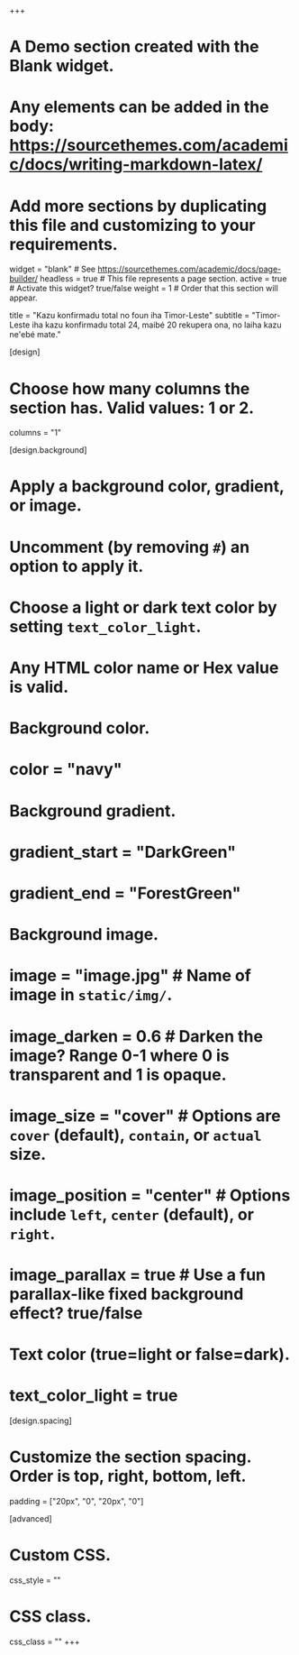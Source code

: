 +++
# A Demo section created with the Blank widget.
# Any elements can be added in the body: https://sourcethemes.com/academic/docs/writing-markdown-latex/
# Add more sections by duplicating this file and customizing to your requirements.

widget = "blank"  # See https://sourcethemes.com/academic/docs/page-builder/
headless = true  # This file represents a page section.
active = true  # Activate this widget? true/false
weight = 1  # Order that this section will appear.

title = "Kazu konfirmadu total no foun iha Timor-Leste"
subtitle = "Timor-Leste iha kazu konfirmadu total 24, maibé 20 rekupera ona, no laiha kazu ne'ebé mate."

[design]
  # Choose how many columns the section has. Valid values: 1 or 2.
  columns = "1"

[design.background]
  # Apply a background color, gradient, or image.
  #   Uncomment (by removing `#`) an option to apply it.
  #   Choose a light or dark text color by setting `text_color_light`.
  #   Any HTML color name or Hex value is valid.

  # Background color.
  # color = "navy"
  
  # Background gradient.
  # gradient_start = "DarkGreen"
  # gradient_end = "ForestGreen"
  
  # Background image.
  # image = "image.jpg"  # Name of image in `static/img/`.
  # image_darken = 0.6  # Darken the image? Range 0-1 where 0 is transparent and 1 is opaque.
  # image_size = "cover"  #  Options are `cover` (default), `contain`, or `actual` size.
  # image_position = "center"  # Options include `left`, `center` (default), or `right`.
  # image_parallax = true  # Use a fun parallax-like fixed background effect? true/false
  
  # Text color (true=light or false=dark).
  # text_color_light = true

[design.spacing]
  # Customize the section spacing. Order is top, right, bottom, left.
  padding = ["20px", "0", "20px", "0"]

[advanced]
 # Custom CSS. 
 css_style = ""
 
 # CSS class.
 css_class = ""
+++

<script type="text/javascript" src="https://www.gstatic.com/charts/loader.js"></script>
<script type="text/javascript">

  // Load the Visualization API and the corechart package.
  google.charts.load('current', {'packages':['corechart']});

  // Set a callback to run when the Google Visualization API is loaded.
  google.charts.setOnLoadCallback(drawChart);

  // Callback that creates and populates a data table,
  // instantiates the pie chart, passes in the data and
  // draws it.
  function drawChart() {
      var data = google.visualization.arrayToDataTable([
            ['Day', 'Kazu total', 'Kazu foun', 'Rekupera total'],
            ["Mar 21, 2020",1,1, 0],
            ["Mar 22, 2020",1,0, 0],
            ["Mar 23, 2020",1,0, 0],
            ["Mar 24, 2020",1,0, 0],
            ["Mar 25, 2020",1,0, 0],
            ["Mar 26, 2020",1,0, 0],
            ["Mar 27, 2020",1,0, 0],
            ["Mar 28, 2020",1,0, 0],
            ["Mar 29, 2020",1,0, 0],
            ["Mar 30, 2020",1,0, 0],
            ["Mar 31, 2020",1,0, 0],
            ["Apr 1, 2020",1,0, 0],
            ["Apr 2, 2020",1,0, 0],
            ["Apr 3, 2020",1,0, 0],
            ["Apr 4, 2020",1,0, 0],
            ["Apr 5, 2020",1,0, 0],
            ["Apr 6, 2020",1,0, 0],
            ["Apr 7, 2020",1,0, 0],
            ["Apr 8, 2020",1,0, 0],
            ["Apr 9, 2020",2,1, 1],
            ["Apr 10, 2020",2,0, 1],
            ["Apr 11, 2020",2,0, 1],
            ["Apr 12, 2020",2,0, 1],
            ["Apr 13, 2020",4,2, 1],
            ["Apr 14, 2020",6,2, 1],
            ["Apr 15, 2020",6,0, 1],
            ["Apr 16, 2020",18,12, 1],
            ["Apr 17, 2020",18,0, 1],
            ["Apr 18, 2020",18,0, 1],
            ["Apr 19, 2020",19,1, 1],
            ["Apr 20, 2020",22,3, 1],
            ["Apr 21, 2020",23,1, 1],
            ["Apr 22, 2020",23,0, 1],
            ["Apr 23, 2020",23,0, 1],
            ["Apr 24, 2020",24,1, 2],
            ["Apr 25, 2020",24,0, 6],
            ["Apr 26, 2020",24,0, 6],
            ["Apr 27, 2020",24,0, 6],
            ["Apr 28, 2020",24,0, 6],
            ["Apr 29, 2020",24,0, 6],
            ["Apr 30, 2020",24,0, 16],
            ["May 1, 2020",24,0, 16],
            ["May 2, 2020",24,0, 20],
            ["May 3, 2020",24,0, 20],
            ["May 4, 2020",24,0, 20],
      ]);

      var options = {
         title: '',
         curveType: 'none',
         legend: { position: 'bottom' },
         chartArea: {width: '95%', height: '80%', top: 5},
         hAxis: {showTextEvery: 10},
         annotations: { style: 'line' },
         focusTarget: 'category',
         height: 430,
         pointSize: 3,
         seriesType: 'bars',
         series: {0: {type: 'line', color: '#ff4242'}, 1: {color: '#ff4242'}, 2: {type: 'line', color: '#24a624'}}
      };

      var chart = new google.visualization.ComboChart(document.getElementById('cases-chart'));

      chart.draw(data, options);
  }
</script>
<div class="chart" id="cases-chart"></div>


